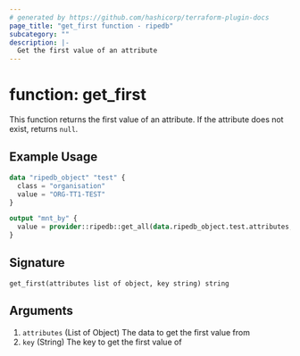 ```yaml
---
# generated by https://github.com/hashicorp/terraform-plugin-docs
page_title: "get_first function - ripedb"
subcategory: ""
description: |-
  Get the first value of an attribute
---
```


# function: get_first

This function returns the first value of an attribute. 
If the attribute does not exist, returns `null`.

## Example Usage

```terraform
data "ripedb_object" "test" {
  class = "organisation"
  value = "ORG-TT1-TEST"
}

output "mnt_by" {
  value = provider::ripedb::get_all(data.ripedb_object.test.attributes, "mnt-by")
}
```

## Signature

<!-- signature generated by tfplugindocs -->
```text
get_first(attributes list of object, key string) string
```

## Arguments

<!-- arguments generated by tfplugindocs -->
1. `attributes` (List of Object) The data to get the first value from
1. `key` (String) The key to get the first value of
